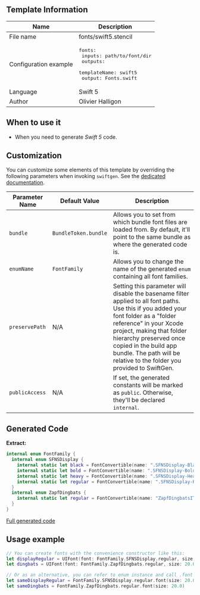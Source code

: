 ## Template Information

| Name      | Description       |
| --------- | ----------------- |
| File name | fonts/swift5.stencil |
| Configuration example | <pre>fonts:<br />  inputs: path/to/font/dir<br />  outputs:<br />    templateName: swift5<br />    output: Fonts.swift</pre> |
| Language | Swift 5 |
| Author | Olivier Halligon |

## When to use it

- When you need to generate *Swift 5* code.

## Customization

You can customize some elements of this template by overriding the following parameters when invoking `swiftgen`. See the [dedicated documentation](../../ConfigFile.md).

| Parameter Name | Default Value | Description |
| -------------- | ------------- | ----------- |
| `bundle` | `BundleToken.bundle` | Allows you to set from which bundle font files are loaded from. By default, it'll point to the same bundle as where the generated code is. |
| `enumName` | `FontFamily` | Allows you to change the name of the generated `enum` containing all font families. |
| `preservePath` | N/A | Setting this parameter will disable the basename filter applied to all font paths. Use this if you added your font folder as a "folder reference" in your Xcode project, making that folder hierarchy preserved once copied in the build app bundle. The path will be relative to the folder you provided to SwiftGen. |
| `publicAccess` | N/A | If set, the generated constants will be marked as `public`. Otherwise, they'll be declared `internal`. |

## Generated Code

**Extract:**

```swift
internal enum FontFamily {
  internal enum SFNSDisplay {
    internal static let black = FontConvertible(name: ".SFNSDisplay-Black", family: ".SF NS Display", path: "SFNSDisplay-Black.otf")
    internal static let bold = FontConvertible(name: ".SFNSDisplay-Bold", family: ".SF NS Display", path: "SFNSDisplay-Bold.otf")
    internal static let heavy = FontConvertible(name: ".SFNSDisplay-Heavy", family: ".SF NS Display", path: "SFNSDisplay-Heavy.otf")
    internal static let regular = FontConvertible(name: ".SFNSDisplay-Regular", family: ".SF NS Display", path: "SFNSDisplay-Regular.otf")
  }
  internal enum ZapfDingbats {
    internal static let regular = FontConvertible(name: "ZapfDingbatsITC", family: "Zapf Dingbats", path: "ZapfDingbats.ttf")
  }
}
```

[Full generated code](../../../Tests/Fixtures/Generated/Fonts/swift5/defaults.swift)

## Usage example

```swift
// You can create fonts with the convenience constructor like this:
let displayRegular = UIFont(font: FontFamily.SFNSDisplay.regular, size: 20.0)
let dingbats = UIFont(font: FontFamily.ZapfDingbats.regular, size: 20.0)

// Or as an alternative, you can refer to enum instance and call .font on it:
let sameDisplayRegular = FontFamily.SFNSDisplay.regular.font(size: 20.0)
let sameDingbats = FontFamily.ZapfDingbats.regular.font(size: 20.0)
```

